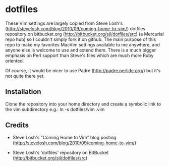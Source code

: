 
dotfiles
========

These Vim settings are largely copied from Steve Losh's
(http://stevelosh.com/blog/2010/09/coming-home-to-vim/) dotfiles repository on
bitbucket.org (http://bitbucket.org/sjl/dotfiles/src) (a Mercurial repo hub) so
I couldn't simply fork it on github. The main purpose of this repo to make my
favorites MacVim settings available to me anywhere, and anyone else is welcome
to use and extend them. There is a much bigger emphasis on Perl support than
Steve's files which are much more Ruby oriented.

Of course, it would be nicer to use Padre (http://padre.perlide.org/) but it's not quite there yet.

Installation
------------

Clone the repository into your home directory and create a symbolic link to the
vim subdirectory e.g.:
  ln -s dotfiles/vim .vim

Credits
-------

- Steve Losh's "Coming Home to Vim" blog posting (http://stevelosh.com/blog/2010/09/coming-home-to-vim/)
  
- Steve Losh's 'dotfiles' repository on BitBucket
  (http://bitbucket.org/sjl/dotfiles/src)
